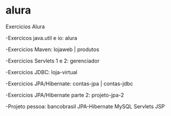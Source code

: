 # alura
Exercicios Alura

-Exercicos java.util e io:  alura

-Exercicios Maven: lojaweb | produtos

-Exercicios Servlets 1 e 2: gerenciador

-Exercicios JDBC: loja-virtual

-Exercicios JPA/Hibernate: contas-jpa | contas-jdbc

-Exercicios JPA/Hibernate parte 2: projeto-jpa-2

-Projeto pessoa: bancobrasil
    JPA-Hibernate
    MySQL
    Servlets
    JSP

